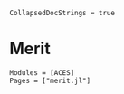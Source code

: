 ```@meta
CollapsedDocStrings = true
```

# Merit

```@autodocs
Modules = [ACES]
Pages = ["merit.jl"]
```